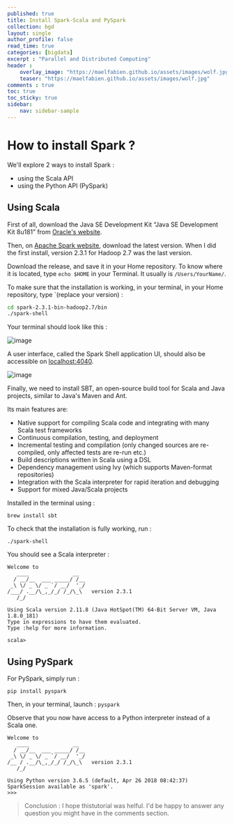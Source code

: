 ```yaml
---
published: true
title: Install Spark-Scala and PySpark
collection: bgd
layout: single
author_profile: false
read_time: true
categories: [bigdata]
excerpt : "Parallel and Distributed Computing"
header :
    overlay_image: "https://maelfabien.github.io/assets/images/wolf.jpg"
    teaser: "https://maelfabien.github.io/assets/images/wolf.jpg"
comments : true
toc: true
toc_sticky: true
sidebar:
    nav: sidebar-sample
---
```


# How to install Spark ? 

We'll explore 2 ways to install Spark :
- using the Scala API
- using the Python API (PySpark)

## Using Scala

First of all, download the Java SE Development Kit “Java SE Development Kit 8u181” from [Oracle's website](http://www.oracle.com/technetwork/java/javase/downloads/jdk8-downloads-2133151.html).

Then, on [Apache Spark website](http://spark.apache.org/downloads.html), download the latest version. When I did the first install, version 2.3.1 for Hadoop 2.7 was the last version.

Download the release, and save it in your Home repository. To know where it is located, type `echo $HOME` in your Terminal. It usually is `/Users/YourName/`.

To make sure that the installation is working, in your terminal, in your Home repository, type `(replace your version) :

```bash
cd spark-2.3.1-bin-hadoop2.7/bin
./spark-shell
```

Your terminal should look like this :

![image](https://maelfabien.github.io/assets/images/spark1.png)

A user interface, called the Spark Shell application UI, should also be accessible on [localhost:4040](localhost:4040).

![image](https://maelfabien.github.io/assets/images/spark2.png)

Finally, we need to install SBT, an open-source build tool for Scala and Java projects, similar to Java's Maven and Ant.

Its main features are:
- Native support for compiling Scala code and integrating with many Scala test frameworks
- Continuous compilation, testing, and deployment
- Incremental testing and compilation (only changed sources are re-compiled, only affected tests are re-run etc.)
- Build descriptions written in Scala using a DSL
- Dependency management using Ivy (which supports Maven-format repositories)
- Integration with the Scala interpreter for rapid iteration and debugging
- Support for mixed Java/Scala projects

Installed in the terminal using :

`brew install sbt`

To check that the installation is fully working, run :

```
./spark-shell
```

You should see a Scala interpreter :
```
Welcome to
   ____              __  
  / __/__  ___ _____/ /__
 _\ \/ _ \/ _ `/ __/  '_/
/___/ .__/\_,_/_/ /_/\_\   version 2.3.1
   /_/

Using Scala version 2.11.8 (Java HotSpot(TM) 64-Bit Server VM, Java 1.8.0_181)
Type in expressions to have them evaluated.
Type :help for more information.

scala>
```

## Using PySpark

For PySpark, simply run :

`pip install pyspark`

Then, in your terminal, launch : `pyspark`

Observe that you now have access to a Python interpreter instead of a Scala one.

```
Welcome to
   ____              __
  / __/__  ___ _____/ /__
 _\ \/ _ \/ _ `/ __/  '_/
/__ / .__/\_,_/_/ /_/\_\   version 2.3.1
   /_/

Using Python version 3.6.5 (default, Apr 26 2018 08:42:37)
SparkSession available as 'spark'.
>>> 
````

> Conclusion : I hope thistutorial was helful. I'd be happy to answer any question you might have in the comments section.
